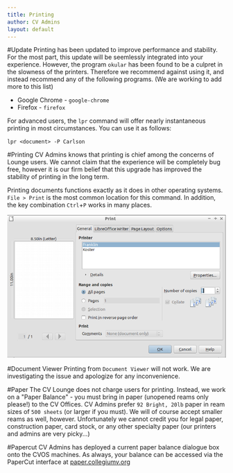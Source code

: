 ```yaml
---
title: Printing
author: CV Admins
layout: default
---
```


#Update
Printing has been updated to improve performance and stability.  For the most part, this update will be seemlessly integrated into your experience.  However, the program `okular` has been found to be a culpret in the slowness of the printers.  Therefore we recommend against using it, and instead recommend any of the following programs. (We are working to add more to this list)

* Google Chrome - `google-chrome`
* Firefox - `firefox`

For advanced users, the `lpr` command will offer nearly instantaneous printing in most circumstances.  You can use it as follows:

```
lpr <document> -P Carlson
```

#Printing
CV Admins knows that printing is chief among the concerns of Lounge users.  We cannot claim that the experience will be completely bug free, however it is our firm belief that this upgrade has improved the stability of printing in the long term.

Printing documents functions exactly as it does in other operating systems.  `File > Print` is the most common location for this command.  In addition, the key combination `Ctrl`+`P` works in many places.

![Print Dialog](/img/work/printDialogue.png)

#Document Viewer
Printing from `Document Viewer` will not work.  We are investigating the issue and apologize for any inconvenience.

#Paper
The CV Lounge does not charge users for printing.  Instead, we work on a "Paper Balance" - you must bring in paper (unopened reams only please!) to the CV Offices.  CV Admins prefer `92 Bright, 20lb` paper in ream sizes of `500 sheets` (or larger if you must).  We will of course accept smaller reams as well, however. Unfortunately we cannot credit you for legal paper, construction paper, card stock, or any other specialty paper (our printers and admins are very picky...)

#Papercut
CV Admins has deployed a current paper balance dialogue box onto the CVOS machines. As always, your balance can be accessed via the PaperCut interface at [paper.collegiumv.org](http://paper.collegiumv.org)
